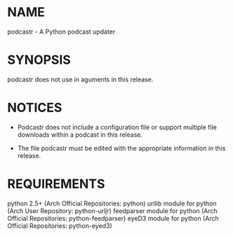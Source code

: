 # NAME

podcastr - A Python podcast updater

# SYNOPSIS 
  
  podcastr does not use in aguments in this release.

# NOTICES

+ Podcastr does not include a configuration file or support multiple file
  downloads within a podcast in this release.

+ The file podcastr must be edited with the appropriate information in this
  release.

# REQUIREMENTS 
	
  python 2.5+ (Arch Official Repositories: python)
  urllib module for python (Arch User Repository: python-urljr)
	feedparser module for python (Arch Official Repositories: python-feedparser)
  eyeD3 module for python (Arch Official Repositories: python-eyed3)
